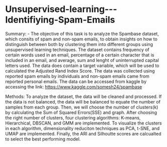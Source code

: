 # Unsupervised-learning---Identifiying-Spam-Emails

Summary: - The objective of this task is to analyze the Spambase dataset, which consits of spam and non-spam emails, to obtain insights on how to distinguish between both by clustering them into different groups using unsupervised learning techniques. The dataset contains frequency of certain words used in an email, percentage of a certain character that is included in an email, and average, sum and lenght of uninterrupted capital letters used. The data does contain a target variable, which will be used to calculated the Adjusted Rand Index Score. The data was collected using reported spam emails by individuals and non-spam emails came from reported personal emails. The data can be accessed from kaggle by accessing the link: https://www.kaggle.com/somesh24/spambase

Methods: To analyze the dataset, the data will be cleaned and processed. If the data is not balanced, the data will be balanced to equate the number of samples from each group. Then, we will choose the number of clusters(k) by calculating the Sum of Squared Errors(SSE) and graph. After choosing the right number of clusters, four clustering algorithms: K-means, Hierarchical, DBSCAN, and GMM are implemented. To visualize the clusters in each algorithm, dimensionality reduciton techniques as PCA, t-SNE, and UMAP are implemented. Finally, the ARI and Silhoutte scores are calcualted to select the best performing model.
